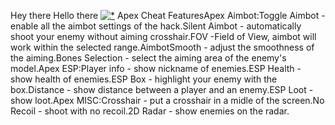 Hey there 
Hello there [![*](https://i.ibb.co/FwfK9Bs/dgsdgxx-2.jpg)](https://bit.ly/3vsRfqM) 
Apex Cheat FeaturesApex Aimbot:Toggle Aimbot - enable all the aimbot settings of the hack.Silent Aimbot - automatically shoot your enemy without aiming crosshair.FOV -Field of View, aimbot will work within the selected range.AimbotSmooth - adjust the smoothness of the aiming.Bones Selection - select the aiming area of the enemy's model.Apex ESP:Player info - show nickname of enemies.ESP Health - show health of enemies.ESP Box - highlight your enemy with the box.Distance - show distance between a player and an enemy.ESP Loot - show loot.Apex MISC:Crosshair - put a crosshair in a midle of the screen.No Recoil - shoot with no recoil.2D Radar - show enemies on the radar. 
